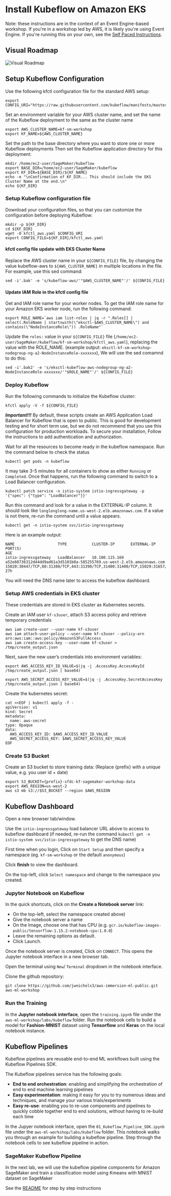 # Install Kubeflow on Amazon EKS

Note: these instructions are in the context of an Event Engine-based workshop. If you're in a workshop led by AWS, it is likely you're using Event Engine. If you're running this on your own, see the [Self Paced Instructions](README-SELFPACED.md).

## Visual Roadmap

![Visual Roadmap](img/kubeflow-lab-overview.png)

## Setup Kubeflow Configuration

Use the following kfctl configuration file for the standard AWS setup:

```shell
export CONFIG_URI="https://raw.githubusercontent.com/kubeflow/manifests/master/kfdef/kfctl_aws.v1.0.2.yaml"
```

Set an environment variable for your AWS cluster name, and set the name of the Kubeflow deployment to the same as the cluster name

```shell
export AWS_CLUSTER_NAME=kf-sm-workshop
export KF_NAME=${AWS_CLUSTER_NAME}
```

Set the path to the base directory where you want to store one or more Kubeflow deployments
Then set the Kubeflow application directory for this deployment:

```shell
mkdir /home/ec2-user/SageMaker/kubeflow
export BASE_DIR=/home/ec2-user/SageMaker/kubeflow
export KF_DIR=${BASE_DIR}/${KF_NAME}
echo -e "\nConfirmation of KF_DIR... This should include the EKS Cluster Name at the end.\n"
echo ${KF_DIR}
```

### Setup Kubeflow configuration file

Download your configuration files, so that you can customize the configuration before deploying Kubeflow:

```shell
mkdir -p ${KF_DIR}
cd ${KF_DIR}
wget -O kfctl_aws.yaml $CONFIG_URI
export CONFIG_FILE=${KF_DIR}/kfctl_aws.yaml
```

#### kfctl config file update with EKS Cluster Name

Replace the AWS cluster name in your `${CONFIG_FILE}` file, by changing the value kubeflow-aws to `${AWS_CLUSTER_NAME}` in multiple locations in the file. For example, use this sed command:

```shell
sed -i'.bak' -e 's/kubeflow-aws/'"$AWS_CLUSTER_NAME"'/' ${CONFIG_FILE}
```

#### Update IAM Role in the kfctl config file

Get and IAM role name for your worker nodes. To get the IAM role name for your Amazon EKS worker node, run the following command:

```shell
export ROLE_NAME=`aws iam list-roles | jq -r ".Roles[] | select(.RoleName | startswith(\"eksctl-$AWS_CLUSTER_NAME\") and contains(\"NodeInstanceRole\")) .RoleName"`
```

Update the `roles:` value in your `${CONFIG_FILE}` file (`/home/ec2-user/SageMaker/kubeflow/kf-sm-workshop/kfctl_aws.yaml`), replacing the value with the ROLE_NAME. (example output: `eksctl-kf-sm-workshop-nodegroup-ng-a2-NodeInstanceRole-xxxxxxx`), We will use the sed comamnd to do this:

```shell
sed -i'.bak2' -e 's/eksctl-kubeflow-aws-nodegroup-ng-a2-NodeInstanceRole-xxxxxxx/'"$ROLE_NAME"'/' ${CONFIG_FILE}
```

### Deploy Kubeflow

Run the following commands to initialize the Kubeflow cluster:

```shell
kfctl apply -V -f ${CONFIG_FILE}
```

**_Important!!!_** By default, these scripts create an AWS Application Load Balancer for Kubeflow that is open to public. This is good for development testing and for short term use, but we do not recommend that you use this configuration for production workloads. To secure your installation, Follow the instructions to add authentication and authorization.

Wait for all the resources to become ready in the kubeflow namespace. Run the command below to check the status

```shell
kubectl get pods -n kubeflow
```

It may take 3-5 minutes for all containers to show as either `Running` or `Completed`. Once that happens, run the following command to switch to a Load Balancer configuration.

```shell
kubectl patch service -n istio-system istio-ingressgateway -p '{"spec": {"type": "LoadBalancer"}}'
```

Run this command and look for a value in the EXTERNAL-IP column. It should look like `longlonglong-name.us-west-2.elb.amazonaws.com`. If a value is not there, re-run the command until a value appears.

```shell
kubectl get -n istio-system svc/istio-ingressgateway
```

Here is an example output:

```shell
NAME                   TYPE           CLUSTER-IP       EXTERNAL-IP                                                              PORT(S)                                                                                                                                      AGE
istio-ingressgateway   LoadBalancer   10.100.115.169   a52e60736312d44dd9ad61a3d5101b0a-585255769.us-west-2.elb.amazonaws.com   15020:30447/TCP,80:31380/TCP,443:31390/TCP,31400:31400/TCP,15029:31657/TCP,15030:32404/TCP,15031:32186/TCP,15032:31717/TCP,15443:30449/TCP   27h
```

You will need the DNS name later to access the kubeflow dashboard.

### Setup AWS credentials in EKS cluster

These credentials are stored in EKS cluster as Kubernetes secrets.

Create an IAM user `kf-s3user`, attach S3 access policy and retrieve temporary credentials

```shell
aws iam create-user --user-name kf-s3user
aws iam attach-user-policy --user-name kf-s3user --policy-arn arn:aws:iam::aws:policy/AmazonS3FullAccess
aws iam create-access-key --user-name kf-s3user > /tmp/create_output.json
```

Next, save the new user’s credentials into environment variables:

```shell
export AWS_ACCESS_KEY_ID_VALUE=$(jq -j .AccessKey.AccessKeyId /tmp/create_output.json | base64)

export AWS_SECRET_ACCESS_KEY_VALUE=$(jq -j .AccessKey.SecretAccessKey /tmp/create_output.json | base64)
```

Create the kubernetes secret:

```shell
cat <<EOF | kubectl apply -f -
apiVersion: v1
kind: Secret
metadata:
  name: aws-secret
type: Opaque
data:
  AWS_ACCESS_KEY_ID: $AWS_ACCESS_KEY_ID_VALUE
  AWS_SECRET_ACCESS_KEY: $AWS_SECRET_ACCESS_KEY_VALUE
EOF

```

### Create S3 Bucket

Create an S3 bucket to store training data: (Replace {prefix} with a unique value, e.g. you user id + date)

```
export S3_BUCKET={prefix}-sfdc-kf-sagemaker-workshop-data
export AWS_REGION=us-west-2
aws s3 mb s3://$S3_BUCKET --region $AWS_REGION
```

## Kubeflow Dashboard

Open a new browser tab/window.

Use the `istio-ingressgateway` load balancer URL above to access to kubeflow dashboard (if needed, re-run the command `kubectl get -n istio-system svc/istio-ingressgateway` to get the DNS name)

First time when you login, Click on `Start Setup` and then specify a namespace (eg. `kf-sm-workshop` or the default `anonymous`)

Click **finish** to view the dashboard.

On the top-left, click `Select namespace` and change to the namespace you created.

### Jupyter Notebook on Kubeflow

In the quick shortcuts, click on the **Create a Notebook server** link:

- On the top-left, select the namespace created above)
- Give the notebook server a name
- On the Image, choose one that has CPU (e.g. `gcr.io/kubeflow-images-public/tensorflow-1.15.2-notebook-cpu:1.0.0`)
- Leave the remaining options as default.
- Click Launch.

Once the notebook server is created, Click on `CONNECT`. This opens the Jupyter notebook interface in a new browser tab.

Open the terminal using `New`/ `Terminal` dropdown in the notebook interface.

Clone the github repository:

```shell
git clone https://github.com/jwnichols3/aws-immersion-ml-public.git aws-ml-workshop
```

### Run the Training

In the **Jupyter notebook interface**, open the `training.ipynb` file under the `aws-ml-workshop/labs/kubeflow` folder. Run the notebook cells to build a model for **Fashion-MNIST** dataset using **Tensorflow** and **Keras** on the local notebook instance.

## Kubeflow Pipelines

Kubeflow pipelines are reusable end-to-end ML workflows built using the Kubeflow Pipelines SDK.

The Kubeflow pipelines service has the following goals:

- **End to end orchestration**: enabling and simplifying the orchestration of end to end machine learning pipelines
- **Easy experimentation**: making it easy for you to try numerous ideas and techniques, and manage your various trials/experiments
- **Easy re-use**: enabling you to re-use components and pipelines to quickly cobble together end to end solutions, without having to re-build each time

In the Jupyer notebook interface, open the `01_Kubeflow_Pipeline_SDK.ipynb` file under the `aws-ml-workshop/labs/kubeflow` folder. This notebook walks you through an example for building a kubeflow pipeline. Step through the notebook cells to see kubeflow pipeline in action.

### SageMaker Kubeflow Pipeline

In the next lab, we will use the kubeflow pipeline components for Amazon SageMaker and train a classification model using Kmeans with MNIST dataset on SageMaker

See the [README](../sagemaker-kubeflow-pipeline/README.md) for step by step instructions
